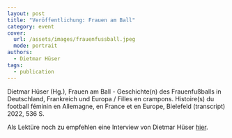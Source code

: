 ```yaml
---
layout: post
title: "Veröffentlichung: Frauen am Ball"
category: event
cover:
  url: /assets/images/frauenfussball.jpeg
  mode: portrait
authors:
  - Dietmar Hüser
tags:
  - publication
---
```


Dietmar Hüser (Hg.), Frauen am Ball - Geschichte(n) des Frauenfußballs in Deutschland, Frankreich und Europa / Filles en crampons. Histoire(s) du football féminin en Allemagne, en France et en Europe, Bielefeld (transcript) 2022, 536 S.

<!-- more -->


Als Lektüre noch zu empfehlen eine Interview von Dietmar Hüser [hier](../../../../assets/pdf/interview-hueser.pdf).
